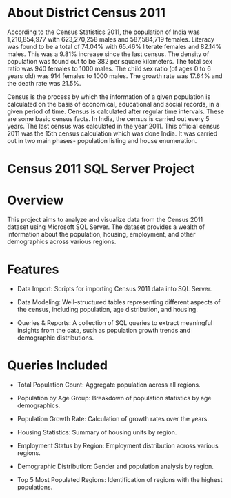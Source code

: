 # About District Census 2011

According to the Census Statistics 2011, the population of India was 1,210,854,977 with 623,270,258 males and 587,584,719 females. Literacy was found to be a total of 74.04% with 65.46% literate females and 82.14% males. This was a 9.81% increase since the last census. The density of population was found out to be 382 per square kilometers. The total sex ratio was 940 females to 1000 males. The child sex ratio (of ages 0 to 6 years old) was 914 females to 1000 males. The growth rate was 17.64% and the death rate was 21.5%.

Census is the process by which the information of a given population is calculated on the basis of economical, educational and social records, in a given period of time. Census is calculated after regular time intervals. These are some basic census facts. In India, the census is carried out every 5 years. The last census was calculated in the year 2011. This official census 2011 was the 15th census calculation which was done India. It was carried out in two main phases- population listing and house enumeration.

# Census 2011 SQL Server Project

# Overview

This project aims to analyze and visualize data from the Census 2011 dataset using Microsoft SQL Server. The dataset provides a wealth of information about the population, housing, employment, and other demographics across various regions.

# Features

* Data Import: Scripts for importing Census 2011 data into SQL Server.

* Data Modeling: Well-structured tables representing different aspects of the census, including population, age distribution, and housing.

* Queries & Reports: A collection of SQL queries to extract meaningful insights from the data, such as population growth trends and demographic distributions.

# Queries Included

* Total Population Count: Aggregate population across all regions.

* Population by Age Group: Breakdown of population statistics by age demographics.

* Population Growth Rate: Calculation of growth rates over the years.

* Housing Statistics: Summary of housing units by region.

* Employment Status by Region: Employment distribution across various regions.

* Demographic Distribution: Gender and population analysis by region.

* Top 5 Most Populated Regions: Identification of regions with the highest populations.
